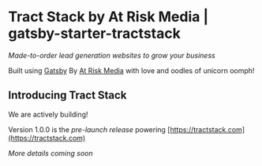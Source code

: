 # Tract Stack by At Risk Media | gatsby-starter-tractstack

_Made-to-order lead generation websites to grow your business_

Built using [Gatsby](https://gatsbyjs.com)
By [At Risk Media](https://atriskmedia.com) with love and oodles of unicorn oomph!

## Introducing Tract Stack

We are actively building!

Version 1.0.0 is the _pre-launch release_ powering [https://tractstack.com](https://tractstack.com)

_More details coming soon_
